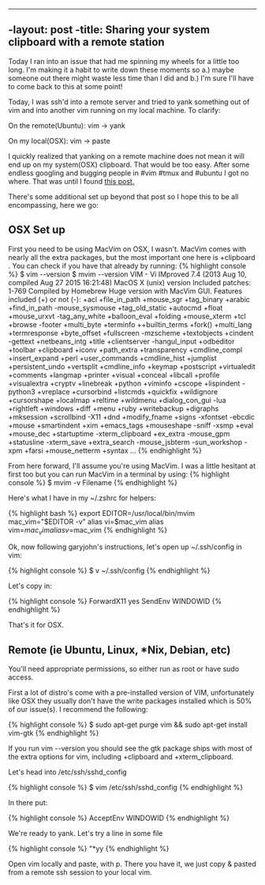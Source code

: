 ----
-layout: post
-title: Sharing your system clipboard with a remote station
----
Today I ran into an issue that had me spinning my wheels for a little too long.  I'm making it a habit to write down these moments so a.) maybe someone out there might waste less time than I did and b.) I'm sure I'll have to come back to this at some point!

Today, I was ssh'd into a remote server and tried to yank something out of vim and into another vim running on my local machine.  To clarify:

On the remote(Ubuntu):
vim -> yank

On my local(OSX):
vim -> paste

I quickly realized that yanking on a remote machine does not mean it will end up on my system(OSX) clipboard. That would be too easy.  After some endless googling and bugging people in #vim #tmux and #ubuntu I got no where.  That was until I found [this post.](http://superuser.com/questions/403664/how-can-i-copy-and-paste-text-out-of-a-remote-vim-to-a-local-vim)

There's some additional set up beyond that post so I hope this to be all encompassing, here we go:

## OSX Set up

First you need to be using MacVim on OSX, I wasn't.  MacVim comes with nearly all the extra packages, but the most important one here is +clipboard .  You can check if you have that already by running:
{% highlight console %}
$ vim --version
$ mvim --version
VIM - Vi IMproved 7.4 (2013 Aug 10, compiled Aug 27 2015 16:21:48)
MacOS X (unix) version
Included patches: 1-769
Compiled by Homebrew
Huge version with MacVim GUI.  Features included (+) or not (-):
+acl             +file_in_path    +mouse_sgr       +tag_binary
+arabic          +find_in_path    -mouse_sysmouse  +tag_old_static
+autocmd         +float           +mouse_urxvt     -tag_any_white
+balloon_eval    +folding         +mouse_xterm     +tcl
+browse          -footer          +multi_byte      +terminfo
++builtin_terms  +fork()          +multi_lang      +termresponse
+byte_offset     +fullscreen      -mzscheme        +textobjects
+cindent         -gettext         +netbeans_intg   +title
+clientserver    -hangul_input    +odbeditor       +toolbar
+clipboard       +iconv           +path_extra      +transparency
+cmdline_compl   +insert_expand   +perl            +user_commands
+cmdline_hist    +jumplist        +persistent_undo +vertsplit
+cmdline_info    +keymap          +postscript      +virtualedit
+comments        +langmap         +printer         +visual
+conceal         +libcall         +profile         +visualextra
+cryptv          +linebreak       +python          +viminfo
+cscope          +lispindent      -python3         +vreplace
+cursorbind      +listcmds        +quickfix        +wildignore
+cursorshape     +localmap        +reltime         +wildmenu
+dialog_con_gui  -lua             +rightleft       +windows
+diff            +menu            +ruby            +writebackup
+digraphs        +mksession       +scrollbind      -X11
+dnd             +modify_fname    +signs           -xfontset
-ebcdic          +mouse           +smartindent     +xim
+emacs_tags      +mouseshape      -sniff           -xsmp
+eval            +mouse_dec       +startuptime     -xterm_clipboard
+ex_extra        -mouse_gpm       +statusline      -xterm_save
+extra_search    -mouse_jsbterm   -sun_workshop    -xpm
+farsi           +mouse_netterm   +syntax
...
{% endhighlight %}

From here forward, I'll assume you're using MacVim.  I was a little hesitant at first too but you can run MacVim in a terminal by using:
{% highlight console %}
$ mvim -v Filename
{% endhighlight %}

Here's what I have in my ~/.zshrc for helpers:

{% highlight bash %}
export EDITOR=/usr/local/bin/mvim
mac_vim="$EDITOR -v"
alias vi=$mac_vim
alias vim=$mac_vim
alias v=$mac_vim
{% endhighlight %}

Ok, now following garyjohn's instructions, let's open up ~/.ssh/config in vim:

{% highlight console %}
$ v ~/.ssh/config
{% endhighlight %}

Let's copy in:

{% highlight console %}
ForwardX11 yes
SendEnv WINDOWID
{% endhighlight %}

That's it for OSX.

## Remote (ie Ubuntu, Linux, *Nix, Debian, etc)

You'll need appropriate permissions, so either run as root or have sudo access.

First a lot of distro's come with a pre-installed version of VIM, unfortunately like OSX they usually don't have the write packages installed which is 50% of our issue(s). I recommend the following:

{% highlight console %}
$ sudo apt-get purge vim && sudo apt-get install vim-gtk
{% endhighlight %}

If you run vim --version you should see the gtk package ships with most of the extra options for vim, including +clipboard and +xterm_clipboard.

Let's head into /etc/ssh/sshd_config

{% highlight console %}
$ vim /etc/ssh/sshd_config
{% endhighlight %}

In there put:

{% highlight console %}
AcceptEnv WINDOWID
{% endhighlight %}

We're ready to yank.  Let's try a line in some file

{% highlight console %}
"*yy
{% endhighlight %}

Open vim locally and paste, with p.  There you have it, we just copy & pasted from a remote ssh session to your local vim.
